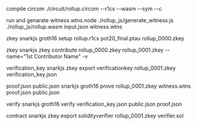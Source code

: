 compile
circom ./circuit/rollup.circom --r1cs --wasm --sym --c

run and genarate witness.wtns
node ./rollup_js/generate_witness.js ./rollup_js/rollup.wasm input.json witness.wtns

zkey
snarkjs groth16 setup rollup.r1cs pot20_final.ptau rollup_0000.zkey

zkey
snarkjs zkey contribute rollup_0000.zkey rollup_0001.zkey --name="1st Contributor Name" -v

verification_key
snarkjs zkey export verificationkey rollup_0001.zkey verification_key.json

proof.json public.json
snarkjs groth16 prove rollup_0001.zkey witness.wtns proof.json public.json

verify
snarkjs groth16 verify verification_key.json public.json proof.json

contract
snarkjs zkey export solidityverifier rollup_0001.zkey verifier.sol

